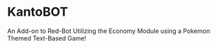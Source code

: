 # KantoBOT
An Add-on to Red-Bot Utilizing the Economy Module using a Pokemon Themed Text-Based Game!
